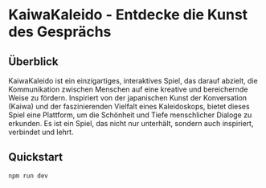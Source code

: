 # KaiwaKaleido - Entdecke die Kunst des Gesprächs

## Überblick

KaiwaKaleido ist ein einzigartiges, interaktives Spiel, das darauf abzielt, die Kommunikation zwischen Menschen auf eine kreative und bereichernde Weise zu fördern. Inspiriert von der japanischen Kunst der Konversation (Kaiwa) und der faszinierenden Vielfalt eines Kaleidoskops, bietet dieses Spiel eine Plattform, um die Schönheit und Tiefe menschlicher Dialoge zu erkunden. Es ist ein Spiel, das nicht nur unterhält, sondern auch inspiriert, verbindet und lehrt.

## Quickstart

```bash
npm run dev
```
